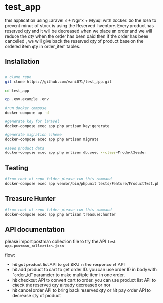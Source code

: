 # test_app

this application using Laravel 8 + Nginx + MySql with docker. So the Idea to prevent minus of stock is using the Reserved Inventory. Every product has reserved qty and it will be decreased when we place an order and we will reduce the qty when the order has been paid then if the order has been cancelled , we will give back the reserved qty of product base on the ordered item qty in order_item tables.

## Installation


```bash

# clone repo
git clone https://github.com/vani071/test_app.git

cd test_app

cp .env.example .env

#run docker compose
docker-compose up -d

#generate key for laravel
docker-compose exec app php artisan key:generate

#generate migration scheme
docker-compose exec app php artisan migrate

#seed product data 
docker-compose exec app php artisan db:seed --class=ProductSeeder

```

## Testing 

```bash
#from root of repo folder please run this command
docker-compose exec app vendor/bin/phpunit tests/Feature/ProductTest.php

```
## Treasure Hunter

```bash
#from root of repo folder please run this command
docker-compose exec app php artisan treasure:hunter

```
## API documentation

please import postman collection file to try the API `test app.postman_collection.json` 

flow:
- hit get product list API to get SKU in the response of API
- hit add product to cart to get order ID. you can use order ID in body with "order_id" parameter to make multiple item in one order.
- hit checkout API to convert cart to order. you can use product list API to check the reserved qty already decreased or not
- hit cancel order API to bring back reserved qty or hit pay order API to decrease qty of product